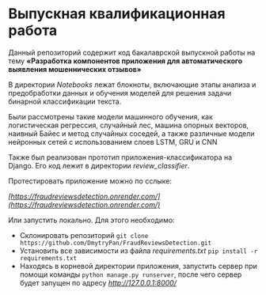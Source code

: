 # Выпускная квалификационная работа

Данный репозиторий содержит код бакалаврской выпускной работы на тему **«Разработка компонентов приложения для автоматического выявления мошеннических отзывов»**

В директории *Notebooks* лежат блокноты, включающие этапы анализа и предобработки данных и обучения моделей для решения задачи бинарной классификации текста. 

Были рассмотрены такие модели машинного обучения, как логистическая регрессия, случайный лес, машина опорных векторов, наивный Байес и метод случайных соседей, а также различные модели нейронных сетей с использованием слоев LSTM, GRU и CNN

Также был реализован прототип приложения-классификатора на Django. Его код лежит в директории *review_classifier*.

Протестировать приложение можно по сслыке:

*[https://fraudreviewsdetection.onrender.com/](https://fraudreviewsdetection.onrender.com/)*

Или запустить локально. Для  этого необходимо:
- Склонировать репозиторий ```git clone https://github.com/DmytryPan/FraudReviewsDetection.git ``` 
- Установить все зависимости из файла *requirements.txt* ```pip install -r requirements.txt```
- Находясь в корневой директории приложения, запустить сервер при помощи команды ```python manage.py runserver```, после чего сервер будет запущен по адресу *http://127.0.0.1:8000/*

